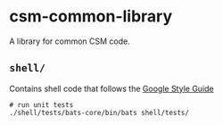 # csm-common-library
A library for common CSM code.

## `shell/`

Contains shell code that follows the [Google Style Guide](https://google.github.io/styleguide/shellguide.html)

```
# run unit tests
./shell/tests/bats-core/bin/bats shell/tests/
```
